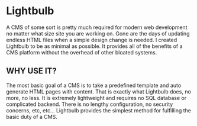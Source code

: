 # Lightbulb #

A CMS of some sort is pretty much required for modern web development no matter what size site you are working on. Gone are the days of updating endless HTML files when a simple design change is needed. I created Lightbulb to be as minimal as possible. It provides all of the benefits of a CMS platform without the overhead of other bloated systems.

## WHY USE IT? ##

The most basic goal of a CMS is to take a predefined template and auto generate HTML pages with content. That is exactly what Lightbulb does, no more, no less. It is extremely lightweight and requires no SQL database or complicated backend. There is no lengthy configuration, no security concerns, etc, etc... Lightbulb provides the simplest method for fulfilling the basic duty of a CMS.